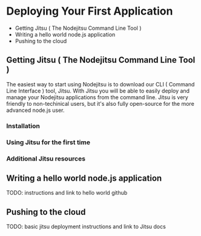 # Deploying Your First Application

- Getting Jitsu ( The Nodejitsu Command Line Tool )
- Writing a hello world node.js application
- Pushing to the cloud

## Getting Jitsu ( The Nodejitsu Command Line Tool )

The easiest way to start using Nodejitsu is to download our CLI ( Command Line Interface ) tool, Jitsu. With Jitsu you will be able to easily deploy and manage your Nodejitsu applications from the command line. Jitsu is very friendly to non-techinical users, but it's also fully open-source for the more advanced node.js user. 

### Installation 

### Using Jitsu for the first time

### Additional Jitsu resources

## Writing a hello world node.js application

TODO: instructions and link to hello world github

## Pushing to the cloud

TODO: basic jitsu deployment instructions and link to Jitsu docs